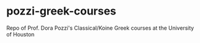 # pozzi-greek-courses
Repo of Prof. Dora Pozzi's Classical/Koine Greek courses at the University of Houston
